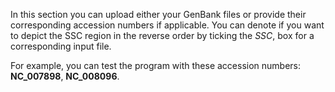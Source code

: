 In this section you can upload either your GenBank files or provide their corresponding accession numbers if applicable. You can denote if you want to depict the SSC region in the reverse order by ticking the *SSC*, box for a corresponding input file.

For example, you can test the program with these accession numbers: **NC_007898**, **NC_008096**.
